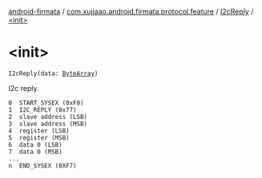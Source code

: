 [android-firmata](../../index.md) / [com.xujiaao.android.firmata.protocol.feature](../index.md) / [I2cReply](index.md) / [&lt;init&gt;](./-init-.md)

# &lt;init&gt;

`I2cReply(data: `[`ByteArray`](https://kotlinlang.org/api/latest/jvm/stdlib/kotlin/-byte-array/index.html)`)`

I2c reply.

```
0  START_SYSEX (0xF0)
1  I2C_REPLY (0x77)
2  slave address (LSB)
3  slave address (MSB)
4  register (LSB)
5  register (MSB)
6  data 0 (LSB)
7  data 0 (MSB)
...
n  END_SYSEX (0XF7)
```


